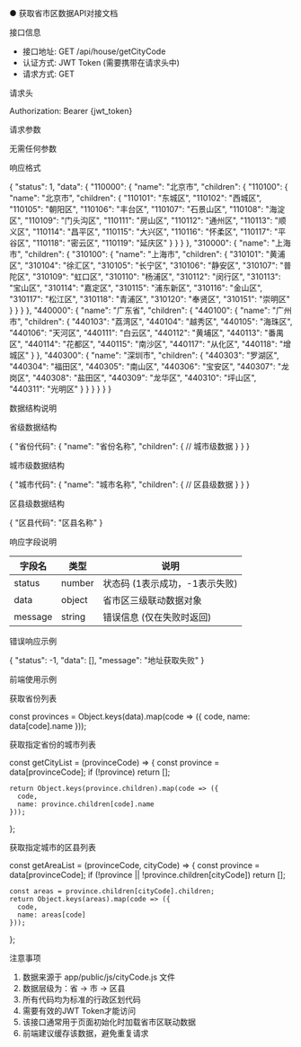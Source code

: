 ● 获取省市区数据API对接文档

  接口信息

  - 接口地址: GET /api/house/getCityCode
  - 认证方式: JWT Token (需要携带在请求头中)
  - 请求方式: GET

  请求头

  Authorization: Bearer {jwt_token}

  请求参数

  无需任何参数

  响应格式

  {
    "status": 1,
    "data": {
      "110000": {
        "name": "北京市",
        "children": {
          "110100": {
            "name": "北京市",
            "children": {
              "110101": "东城区",
              "110102": "西城区",
              "110105": "朝阳区",
              "110106": "丰台区",
              "110107": "石景山区",
              "110108": "海淀区",
              "110109": "门头沟区",
              "110111": "房山区",
              "110112": "通州区",
              "110113": "顺义区",
              "110114": "昌平区",
              "110115": "大兴区",
              "110116": "怀柔区",
              "110117": "平谷区",
              "110118": "密云区",
              "110119": "延庆区"
            }
          }
        }
      },
      "310000": {
        "name": "上海市",
        "children": {
          "310100": {
            "name": "上海市",
            "children": {
              "310101": "黄浦区",
              "310104": "徐汇区",
              "310105": "长宁区",
              "310106": "静安区",
              "310107": "普陀区",
              "310109": "虹口区",
              "310110": "杨浦区",
              "310112": "闵行区",
              "310113": "宝山区",
              "310114": "嘉定区",
              "310115": "浦东新区",
              "310116": "金山区",
              "310117": "松江区",
              "310118": "青浦区",
              "310120": "奉贤区",
              "310151": "崇明区"
            }
          }
        }
      },
      "440000": {
        "name": "广东省",
        "children": {
          "440100": {
            "name": "广州市",
            "children": {
              "440103": "荔湾区",
              "440104": "越秀区",
              "440105": "海珠区",
              "440106": "天河区",
              "440111": "白云区",
              "440112": "黄埔区",
              "440113": "番禺区",
              "440114": "花都区",
              "440115": "南沙区",
              "440117": "从化区",
              "440118": "增城区"
            }
          },
          "440300": {
            "name": "深圳市",
            "children": {
              "440303": "罗湖区",
              "440304": "福田区",
              "440305": "南山区",
              "440306": "宝安区",
              "440307": "龙岗区",
              "440308": "盐田区",
              "440309": "龙华区",
              "440310": "坪山区",
              "440311": "光明区"
            }
          }
        }
      }
    }
  }

  数据结构说明

  省级数据结构

  {
    "省份代码": {
      "name": "省份名称",
      "children": {
        // 城市级数据
      }
    }
  }

  城市级数据结构

  {
    "城市代码": {
      "name": "城市名称",
      "children": {
        // 区县级数据
      }
    }
  }

  区县级数据结构

  {
    "区县代码": "区县名称"
  }

  响应字段说明

  | 字段名     | 类型     | 说明                 |
  |---------|--------|--------------------|
  | status  | number | 状态码 (1表示成功，-1表示失败) |
  | data    | object | 省市区三级联动数据对象        |
  | message | string | 错误信息 (仅在失败时返回)     |

  错误响应示例

  {
    "status": -1,
    "data": [],
    "message": "地址获取失败"
  }

  前端使用示例

  获取省份列表

  const provinces = Object.keys(data).map(code => ({
    code,
    name: data[code].name
  }));

  获取指定省份的城市列表

  const getCityList = (provinceCode) => {
    const province = data[provinceCode];
    if (!province) return [];

    return Object.keys(province.children).map(code => ({
      code,
      name: province.children[code].name
    }));
  };

  获取指定城市的区县列表

  const getAreaList = (provinceCode, cityCode) => {
    const province = data[provinceCode];
    if (!province || !province.children[cityCode]) return [];

    const areas = province.children[cityCode].children;
    return Object.keys(areas).map(code => ({
      code,
      name: areas[code]
    }));
  };

  注意事项

  1. 数据来源于 app/public/js/cityCode.js 文件
  2. 数据层级为：省 → 市 → 区县
  3. 所有代码均为标准的行政区划代码
  4. 需要有效的JWT Token才能访问
  5. 该接口通常用于页面初始化时加载省市区联动数据
  6. 前端建议缓存该数据，避免重复请求